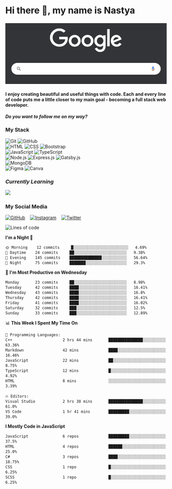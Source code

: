 # Hi there 👋, my name is Nastya
### 
[//]: # (Here may be a photo)

![Google Search](https://raw.githubusercontent.com/nastyacodes/nastyacodes/master/images/google.gif)

#### I enjoy creating beautiful and useful things with code. Each and every line of code puts me a little closer to my main goal - becoming a full stack web developer. 
#### *Do you want to follow me on my way?*

### My Stack

<div>
  <img alt="Git" src="https://img.shields.io/badge/git%20-%23F05033.svg?&style=for-the-badge&logo=git&logoColor=white"/>
  <img alt="GitHub" src="https://img.shields.io/badge/github%20-%23121011.svg?&style=for-the-badge&logo=github&logoColor=white"/>
</div>
<div>
  <img alt="HTML" src="https://img.shields.io/badge/html5%20-%23E34F26.svg?&style=for-the-badge&logo=html5&logoColor=white"/>
  <img alt="CSS" src="https://img.shields.io/badge/css3%20-%231572B6.svg?&style=for-the-badge&logo=css3&logoColor=white"/>
  <img alt="Bootstrap" src="https://img.shields.io/badge/bootstrap%20-%23563D7C.svg?&style=for-the-badge&logo=bootstrap&logoColor=white"/>
</div>
<div>
  <img alt="JavaScript" src="https://img.shields.io/badge/javascript%20-%23323330.svg?&style=for-the-badge&logo=javascript&logoColor=%23F7DF1E"/>
  <img alt="TypeScript" src="https://img.shields.io/badge/typescript%20-%23007ACC.svg?&style=for-the-badge&logo=typescript&logoColor=white"/>
</div>
<div>  
  <img alt="Node.js" src="https://img.shields.io/badge/node.js%20-%2343853D.svg?&style=for-the-badge&logo=node.js&logoColor=white"/>
  <img alt="Express.js" src="https://img.shields.io/badge/express.js%20-%23404d59.svg?&style=for-the-badge"/>
  <img alt="Gatsby.js" src="https://img.shields.io/badge/gatsby%20-%23563D7C.svg?&style=for-the-badge&logo=gatsby&logoColor=white"/>
</div>
<div>
  <img alt="MongoDB" src ="https://img.shields.io/badge/MongoDB-%234ea94b.svg?&style=for-the-badge&logo=mongodb&logoColor=white"/>
</div>
<div>
  <img alt="Figma" src="https://img.shields.io/badge/figma%20-%23F24E1E.svg?&style=for-the-badge&logo=figma&logoColor=white"/>
  <img alt="Canva" src="https://img.shields.io/badge/Canva%20-%2300C4CC.svg?&style=for-the-badge&logo=Canva&logoColor=white"/>
</div>

### *Currently Learning*
<img src="https://img.shields.io/badge/react%20-%2320232a.svg?&style=for-the-badge&logo=react&logoColor=%2361DAFB"/>

### My Social Media
[<img alt="GitHub" src="https://img.shields.io/badge/github%20-%23121011.svg?&style=for-the-badge&logo=github&logoColor=white"/>](https://github.com/nastyacodes) &nbsp;&nbsp; [<img alt="Instagram" src="https://img.shields.io/badge/instagram%20-%23E4405F.svg?&style=for-the-badge&logo=Instagram&logoColor=white"/>](https://www.instagram.com/nastyacodes/) &nbsp;&nbsp; [<img alt="Twitter" src="https://img.shields.io/badge/twitter%20-%231DA1F2.svg?&style=for-the-badge&logo=Twitter&logoColor=white"/>](https://twitter.com/nastyacodes)  

<!--START_SECTION:waka-->
![Lines of code](https://img.shields.io/badge/From%20Hello%20World%20I%27ve%20Written-23763%20lines%20of%20code-blue)

**I'm a Night 🦉** 

```text
🌞 Morning    12 commits     █░░░░░░░░░░░░░░░░░░░░░░░░   4.69% 
🌆 Daytime    24 commits     ██░░░░░░░░░░░░░░░░░░░░░░░   9.38% 
🌃 Evening    145 commits    ██████████████░░░░░░░░░░░   56.64% 
🌙 Night      75 commits     ███████░░░░░░░░░░░░░░░░░░   29.3%

```
📅 **I'm Most Productive on Wednesday** 

```text
Monday       23 commits     ██░░░░░░░░░░░░░░░░░░░░░░░   8.98% 
Tuesday      42 commits     ████░░░░░░░░░░░░░░░░░░░░░   16.41% 
Wednesday    43 commits     ████░░░░░░░░░░░░░░░░░░░░░   16.8% 
Thursday     42 commits     ████░░░░░░░░░░░░░░░░░░░░░   16.41% 
Friday       41 commits     ████░░░░░░░░░░░░░░░░░░░░░   16.02% 
Saturday     32 commits     ███░░░░░░░░░░░░░░░░░░░░░░   12.5% 
Sunday       33 commits     ███░░░░░░░░░░░░░░░░░░░░░░   12.89%

```


📊 **This Week I Spent My Time On** 

```text
💬 Programming Languages: 
C++                      2 hrs 44 mins       ███████████████░░░░░░░░░░   63.36% 
Markdown                 42 mins             ████░░░░░░░░░░░░░░░░░░░░░   16.46% 
JavaScript               22 mins             ██░░░░░░░░░░░░░░░░░░░░░░░   8.75% 
TypeScript               12 mins             █░░░░░░░░░░░░░░░░░░░░░░░░   4.92% 
HTML                     8 mins              ░░░░░░░░░░░░░░░░░░░░░░░░░   3.39%

🔥 Editors: 
Visual Studio            2 hrs 38 mins       ███████████████░░░░░░░░░░   61.0% 
VS Code                  1 hr 41 mins        █████████░░░░░░░░░░░░░░░░   39.0%

```

**I Mostly Code in JavaScript** 

```text
JavaScript               6 repos             █████████░░░░░░░░░░░░░░░░   37.5% 
HTML                     4 repos             ██████░░░░░░░░░░░░░░░░░░░   25.0% 
C#                       3 repos             ████░░░░░░░░░░░░░░░░░░░░░   18.75% 
CSS                      1 repo              █░░░░░░░░░░░░░░░░░░░░░░░░   6.25% 
SCSS                     1 repo              █░░░░░░░░░░░░░░░░░░░░░░░░   6.25%

```



<!--END_SECTION:waka-->

<!-- [![Top Langs](https://github-readme-stats.vercel.app/api/top-langs/?username=nastyacodes&layout=compact)](https://github.com/anuraghazra/github-readme-stats)

[![willianrod's wakatime stats](https://github-readme-stats.vercel.app/api/wakatime?username=nastyacodes&layout=compact)](https://github.com/anuraghazra/github-readme-stats) -->

